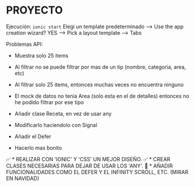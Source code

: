# PROYECTO

Ejecución: `ionic start`
Elegi un template predeterminado --> Use the app creation wizard? YES -->  Pick a layout template --> Tabs

Problemas API:
- Muestra solo 25 items
- Al filtrar no se puede filtrar por mas de un tip (nombre, categoria, area, etc)
- Al filtrar solo 25 items, entonces muchas veces no encuentra ninguno
- El mock de datos no tenia Area (solo esta en el de detalles) entonces no he podido filtrar por ese tipo

- Añadir clase Receta, en vez de usar any
- Modificarlo haciendolo con Signal
- Añadir el Defer
- Hacerlo mas bonito

✅ * REALIZAR CON 'IONIC' Y 'CSS' UN MEJOR DISEÑO.
✅ * CREAR CLASES NECESARIAS PARA DEJAR DE USAR LOS 'ANY'.
🛑 * AÑADIR FUNCIONALIDADES COMO EL DEFER Y EL INFINITY SCROLL, ETC. (MIRAR EN NAVIDAD)


